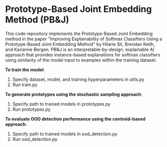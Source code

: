 # Prototype-Based Joint Embedding Method (PB&J)

This code repository implements the Prototype-Based Joint Embedding method in the paper "Improving Explainability of Softmax Classifiers Using a Prototype-Based Joint Embedding Method" by Hilarie Sit, Brendan Keith, and Karianne Bergen. PB&J is an interpretable-by-design, explainable AI approach that provides instance-based explanations for softmax classifiers using similarity of the model input to examples within the training dataset.

**To train the model**:
1. Specify dataset, model, and training hyperparameters in utils.py
2. Run train.py

**To generate prototypes using the stochastic sampling approach**:
1. Specify path to trained models in prototypes.py
2. Run prototypes.py

**To evaluate OOD detection performance using the centroid-based approach**:
1. Specify path to trained models in ood_detection.py
2. Run ood_detection.py
